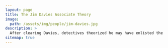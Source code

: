 ```yaml
---
layout: page
title: The Jim Davies Associate Theory
image: 
  path: /assets/img/people/jim-davies.jpg
description: >
  After clearing Davies, detectives theorized he may have enlisted the help of an accomplice.
sitemap: true
---
```

